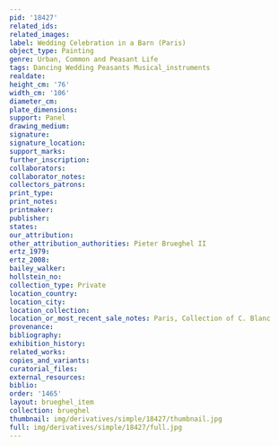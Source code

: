 ```yaml
---
pid: '18427'
related_ids: 
related_images: 
label: Wedding Celebration in a Barn (Paris)
object_type: Painting
genre: Urban, Common and Peasant Life
tags: Dancing Wedding Peasants Musical_instruments
realdate: 
height_cm: '76'
width_cm: '106'
diameter_cm: 
plate_dimensions: 
support: Panel
drawing_medium: 
signature: 
signature_location: 
support_marks: 
further_inscription: 
collaborators: 
collaborator_notes: 
collectors_patrons: 
print_type: 
print_notes: 
printmaker: 
publisher: 
states: 
our_attribution: 
other_attribution_authorities: Pieter Brueghel II
ertz_1979: 
ertz_2008: 
bailey_walker: 
hollstein_no: 
collection_type: Private
location_country: 
location_city: 
location_collection: 
location_or_most_recent_sale_notes: Paris, Collection of C. Blanc
provenance: 
bibliography: 
exhibition_history: 
related_works: 
copies_and_variants: 
curatorial_files: 
external_resources: 
biblio: 
order: '1465'
layout: brueghel_item
collection: brueghel
thumbnail: img/derivatives/simple/18427/thumbnail.jpg
full: img/derivatives/simple/18427/full.jpg
---
```

